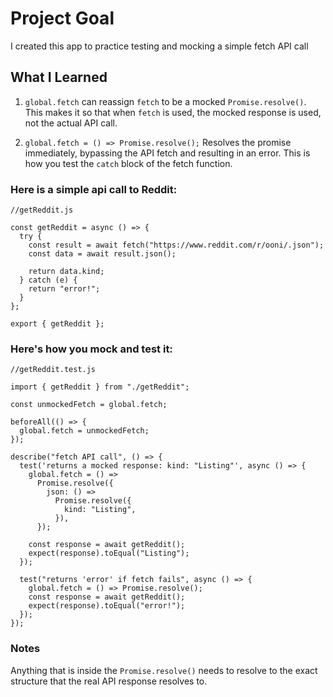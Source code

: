 # Project Goal

I created this app to practice testing and mocking a simple fetch API call

## What I Learned

1. `global.fetch` can reassign `fetch` to be a mocked `Promise.resolve()`. This makes it so that when `fetch` is used, the mocked response is used, not the actual API call. 

2. `global.fetch = () => Promise.resolve();` Resolves the promise immediately, bypassing the API fetch and resulting in an error. This is how you test the `catch` block of the fetch function.



### Here is a simple api call to Reddit:

```
//getReddit.js

const getReddit = async () => {
  try {
    const result = await fetch("https://www.reddit.com/r/ooni/.json");
    const data = await result.json();

    return data.kind;
  } catch (e) {
    return "error!";
  }
};

export { getReddit };

```

### Here's how you mock and test it:

```
//getReddit.test.js

import { getReddit } from "./getReddit";

const unmockedFetch = global.fetch;

beforeAll(() => {
  global.fetch = unmockedFetch;
});

describe("fetch API call", () => {
  test('returns a mocked response: kind: "Listing"', async () => {
    global.fetch = () =>
      Promise.resolve({
        json: () =>
          Promise.resolve({
            kind: "Listing",
          }),
      });

    const response = await getReddit();
    expect(response).toEqual("Listing");
  });

  test("returns 'error' if fetch fails", async () => {
    global.fetch = () => Promise.resolve();
    const response = await getReddit();
    expect(response).toEqual("error!");
  });
});
```
### Notes

Anything that is inside the `Promise.resolve()` needs to resolve to the exact structure that the real API response resolves to.



